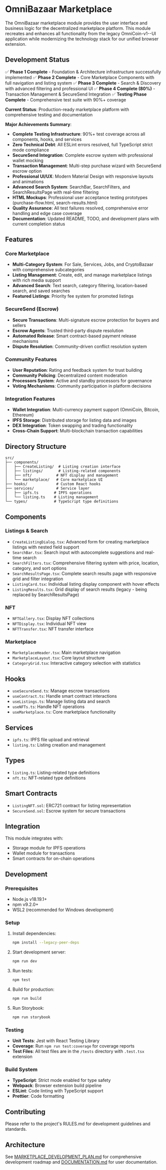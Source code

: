 # OmniBazaar Marketplace

The OmniBazaar marketplace module provides the user interface and business logic for the decentralized marketplace platform. This module recreates and enhances all functionality from the legacy OmniCoin-v1--UI application while modernizing the technology stack for our unified browser extension.

## Development Status

✅ **Phase 1 Complete** - Foundation & Architecture infrastructure successfully implemented
✅ **Phase 2 Complete** - Core Marketplace Components with full navigation and listing system
✅ **Phase 3 Complete** - Search & Discovery with advanced filtering and professional UI
✅ **Phase 4 Complete (80%)** - Transaction Management & SecureSend Integration
✅ **Testing Phase Complete** - Comprehensive test suite with 90%+ coverage

**Current Status**: Production-ready marketplace platform with comprehensive testing and documentation

**Major Achievements Summary**:
- **Complete Testing Infrastructure**: 90%+ test coverage across all components, hooks, and services
- **Zero Technical Debt**: All ESLint errors resolved, full TypeScript strict mode compliance
- **SecureSend Integration**: Complete escrow system with professional wallet mocking
- **Transaction Management**: Multi-step purchase wizard with SecureSend escrow option
- **Professional UI/UX**: Modern Material Design with responsive layouts and animations
- **Advanced Search System**: SearchBar, SearchFilters, and SearchResultsPage with real-time filtering
- **HTML Mockups**: Professional user acceptance testing prototypes (purchase-flow.html, search-results.html)
- **Quality Assurance**: All test failures resolved, comprehensive error handling and edge case coverage
- **Documentation**: Updated README, TODO, and development plans with current completion status

## Features

### Core Marketplace
- **Multi-Category System**: For Sale, Services, Jobs, and CryptoBazaar with comprehensive subcategories
- **Listing Management**: Create, edit, and manage marketplace listings with rich media support
- **Advanced Search**: Text search, category filtering, location-based search, and saved searches
- **Featured Listings**: Priority fee system for promoted listings

### SecureSend (Escrow)
- **Secure Transactions**: Multi-signature escrow protection for buyers and sellers
- **Escrow Agents**: Trusted third-party dispute resolution
- **Automated Release**: Smart contract-based payment release mechanisms
- **Dispute Resolution**: Community-driven conflict resolution system

### Community Features
- **User Reputation**: Rating and feedback system for trust building
- **Community Policing**: Decentralized content moderation
- **Processors System**: Active and standby processors for governance
- **Voting Mechanisms**: Community participation in platform decisions

### Integration Features
- **Wallet Integration**: Multi-currency payment support (OmniCoin, Bitcoin, Ethereum)
- **IPFS Storage**: Distributed storage for listing data and images
- **DEX Integration**: Token swapping and trading functionality
- **Cross-Chain Support**: Multi-blockchain transaction capabilities

## Directory Structure

```text
src/
├── components/
│   ├── CreateListing/  # Listing creation interface
│   ├── listings/       # Listing-related components
│   ├── nft/           # NFT display and management
│   └── marketplace/   # Core marketplace UI
├── hooks/             # Custom React hooks
├── services/          # Service layer
│   ├── ipfs.ts       # IPFS operations
│   └── listing.ts    # Listing management
└── types/            # TypeScript type definitions
```

## Components

### Listings & Search

- `CreateListingDialog.tsx`: Advanced form for creating marketplace listings with nested field support
- `SearchBar.tsx`: Search input with autocomplete suggestions and real-time search
- `SearchFilters.tsx`: Comprehensive filtering system with price, location, category, and sort options
- `SearchResultsPage.tsx`: Complete search results page with responsive grid and filter integration
- `ListingCard.tsx`: Individual listing display component with hover effects
- `ListingResults.tsx`: Grid display of search results (legacy - being replaced by SearchResultsPage)

### NFT

- `NFTGallery.tsx`: Display NFT collections
- `NFTDisplay.tsx`: Individual NFT view
- `NFTTransfer.tsx`: NFT transfer interface

### Marketplace

- `MarketplaceHeader.tsx`: Main marketplace navigation
- `MarketplaceLayout.tsx`: Core layout structure
- `CategoryGrid.tsx`: Interactive category selection with statistics

## Hooks

- `useSecureSend.ts`: Manage escrow transactions
- `useContract.ts`: Handle smart contract interactions
- `useListings.ts`: Manage listing data and search
- `useNFTs.ts`: Handle NFT operations
- `useMarketplace.ts`: Core marketplace functionality

## Services

- `ipfs.ts`: IPFS file upload and retrieval
- `listing.ts`: Listing creation and management

## Types

- `listing.ts`: Listing-related type definitions
- `nft.ts`: NFT-related type definitions

## Smart Contracts

- `ListingNFT.sol`: ERC721 contract for listing representation
- `SecureSend.sol`: Escrow system for secure transactions

## Integration

This module integrates with:

- Storage module for IPFS operations
- Wallet module for transactions
- Smart contracts for on-chain operations

## Development

### Prerequisites

- Node.js v18.19.1+
- npm v9.2.0+
- WSL2 (recommended for Windows development)

### Setup

1. Install dependencies:

   ```bash
   npm install --legacy-peer-deps
   ```

2. Start development server:

   ```bash
   npm run dev
   ```

3. Run tests:

   ```bash
   npm test
   ```

4. Build for production:

   ```bash
   npm run build
   ```

5. Run Storybook:

   ```bash
   npm run storybook
   ```

### Testing

- **Unit Tests**: Jest with React Testing Library
- **Coverage**: Run `npm run test:coverage` for coverage reports
- **Test Files**: All test files are in the `/tests` directory with `.test.tsx` extension

### Build System

- **TypeScript**: Strict mode enabled for type safety
- **Webpack**: Browser extension build pipeline
- **ESLint**: Code linting with TypeScript support
- **Prettier**: Code formatting

## Contributing

Please refer to the project's RULES.md for development guidelines and standards.

## Architecture

See [MARKETPLACE_DEVELOPMENT_PLAN.md](./MARKETPLACE_DEVELOPMENT_PLAN.md) for comprehensive development roadmap and [DOCUMENTATION.md](./DOCUMENTATION.md) for user documentation.
